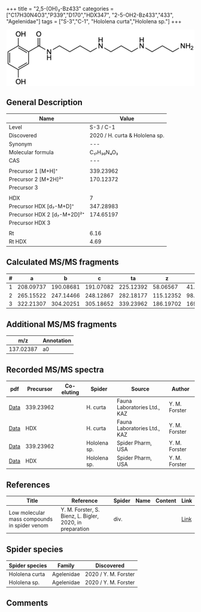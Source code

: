 +++
title = "2,5-(OH)₂-Bz433"
categories = ["C17H30N4O3","P339","D170","HDX347",
"2-5-OH2-Bz433","433",
"Agelenidae"]
tags = ["S-3","C-1",
"Hololena curta","Hololena sp."]
+++

![](/img/2-5-OH2-Bz433.png)

## General Description

| Name                       | Value              |
|----------------------------|--------------------|
| Level                      | S-3 / C-1          |
| Discovered                 | 2020 / H. curta & Hololena sp. |
| Synonym                    | ---                |
| Molecular formula          | C₁₇H₃₀N₄O₃                   |
| CAS                        | ---                |
|                            |                    |
| Precursor 1 [M+H]⁺         | 339.23962                   |
| Precursor 2 [M+2H]²⁺       | 170.12372                   |
| Precursor 3                |                    |
|                            |                    |
| HDX                        | 7                   |
| Precursor HDX   [d₇-M+D]⁺   | 347.28983                   |
| Precursor HDX 2 [d₇-M+2D]²⁺ | 174.65197                   |
| Precursor HDX 3            |                    |
|                            |                    |
| Rt                         | 6.16                   |
| Rt HDX                     | 4.69                   |

## Calculated MS/MS fragments

| # | a         | b         | c         | ta        | z         | y         | tz        |
|---|-----------|-----------|-----------|-----------|-----------|-----------|-----------|
| 1 | 208.09737 | 190.08681 | 191.07082 | 225.12392 | 58.06567 | 41.03912 | 75.09222 |
| 2 | 265.15522 | 247.14466 | 248.12867 | 282.18177 | 115.12352 | 98.09697 | 132.15007 |
| 3 | 322.21307 | 304.20251 | 305.18652 | 339.23962 | 186.19702 | 169.17047 | 203.22357 |

## Additional MS/MS fragments

| m/z       | Annotation |
|-----------|------------|
| 137.02387 | a0         |

## Recorded MS/MS spectra

| pdf                                             | Precursor | Co-eluting | Spider      | Source                       | Author        |
|-------------------------------------------------|-----------|------------|-------------|------------------------------|---------------|
| [Data](/pdf/H-curta/339_2-5-OH2-Bz433_Hc.pdf) | 339.23962 |           | H. curta | Fauna Laboratories Ltd., KAZ | Y. M. Forster |
| [Data](/pdf/H-curta/339_2-5-OH2-Bz433_Hc_HDX.pdf) | HDX |           | H. curta | Fauna Laboratories Ltd., KAZ | Y. M. Forster |
| [Data](/pdf/Hololena-sp/339_2-5-OH2-Bz433_Ho-sp.pdf) | 339.23962 |           | Hololena sp. | Spider Pharm, USA | Y. M. Forster |
| [Data](/pdf/Hololena-sp/339_2-5-OH2-Bz433_Ho-sp_HDX.pdf) | HDX |           | Hololena sp. | Spider Pharm, USA | Y. M. Forster |


## References

| Title | Reference | Spider | Name | Content | Link |
|-------|-----------|--------|------|---------|------|
| Low molecular mass compounds in spider venom      | Y. M. Forster, S. Bienz, L. Bigler, 2020, in preparation          | div.       |   |   | [Link](unknown) |

## Spider species

| Spider species     | Family     | Discovered           |
|--------------------|------------|----------------------|
| Hololena curta | Agelenidae | 2020 / Y. M. Forster |
| Hololena sp. | Agelenidae | 2020 / Y. M. Forster |


## Comments